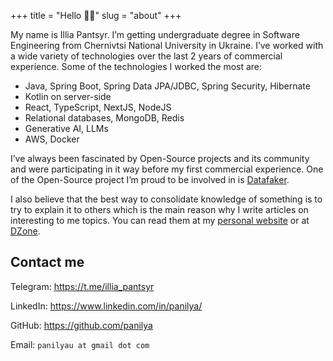 +++
title = "Hello 👋🏼"
slug = "about"
+++

My name is Illia Pantsyr. I’m getting undergraduate degree in Software Engineering from Chernivtsi National University in Ukraine. I’ve worked with a wide variety of technologies over the last 2 years of commercial experience. Some of the technologies I worked the most are:

- Java, Spring Boot, Spring Data JPA/JDBC, Spring Security, Hibernate
- Kotlin on server-side
- React, TypeScript, NextJS, NodeJS
- Relational databases, MongoDB, Redis
- Generative AI, LLMs
- AWS, Docker

I’ve always been fascinated by Open-Source projects and its community and were participating in it way before my first commercial experience. One of the Open-Source project I’m proud to be involved in is [Datafaker](https://github.com/datafaker-net/datafaker).

I also believe that the best way to consolidate knowledge of something is to try to explain it to others which is the main reason why I write articles on interesting to me topics. You can read them at my [personal website](https://panilya.github.io/posts/) or at [DZone](https://dzone.com/users/4453271/panilya.html).

## Contact me

Telegram: <https://t.me/illia_pantsyr>

LinkedIn: <https://www.linkedin.com/in/panilya/>

GitHub: <https://github.com/panilya>

Email: `panilyau at gmail dot com`
